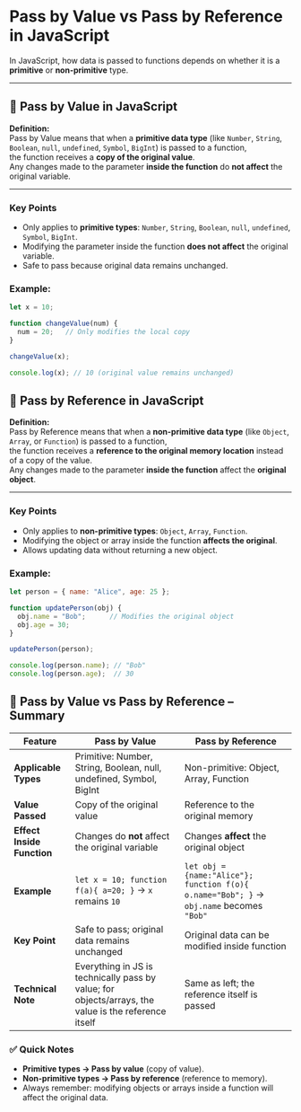 # Pass by Value vs Pass by Reference in JavaScript

In JavaScript, how data is passed to functions depends on whether it is a **primitive** or **non-primitive** type.

---
## 🔹 Pass by Value in JavaScript

**Definition:**  
Pass by Value means that when a **primitive data type** (like `Number`, `String`, `Boolean`, `null`, `undefined`, `Symbol`, `BigInt`) is passed to a function,  
the function receives a **copy of the original value**.  
Any changes made to the parameter **inside the function** do **not affect** the original variable.

---

### Key Points
- Only applies to **primitive types**: `Number`, `String`, `Boolean`, `null`, `undefined`, `Symbol`, `BigInt`.  
- Modifying the parameter inside the function **does not affect** the original variable.  
- Safe to pass because original data remains unchanged.

### Example:

```js
let x = 10;

function changeValue(num) {
  num = 20;   // Only modifies the local copy
}

changeValue(x);

console.log(x); // 10 (original value remains unchanged)
```

## 🔹 Pass by Reference in JavaScript

**Definition:**  
Pass by Reference means that when a **non-primitive data type** (like `Object`, `Array`, or `Function`) is passed to a function,  
the function receives a **reference to the original memory location** instead of a copy of the value.  
Any changes made to the parameter **inside the function** affect the **original object**.

---

### Key Points
- Only applies to **non-primitive types**: `Object`, `Array`, `Function`.  
- Modifying the object or array inside the function **affects the original**.  
- Allows updating data without returning a new object.

### Example:

```js
let person = { name: "Alice", age: 25 };

function updatePerson(obj) {
  obj.name = "Bob";      // Modifies the original object
  obj.age = 30;
}

updatePerson(person);

console.log(person.name); // "Bob"
console.log(person.age);  // 30
```
## 🔹 Pass by Value vs Pass by Reference – Summary

| Feature                         | Pass by Value                               | Pass by Reference                        |
|---------------------------------|--------------------------------------------|-----------------------------------------|
| **Applicable Types**             | Primitive: Number, String, Boolean, null, undefined, Symbol, BigInt | Non-primitive: Object, Array, Function |
| **Value Passed**                 | Copy of the original value                 | Reference to the original memory        |
| **Effect Inside Function**       | Changes do **not** affect the original variable | Changes **affect** the original object |
| **Example**                      | `let x = 10; function f(a){ a=20; }` → `x` remains `10` | `let obj = {name:"Alice"}; function f(o){ o.name="Bob"; }` → `obj.name` becomes `"Bob"` |
| **Key Point**                    | Safe to pass; original data remains unchanged | Original data can be modified inside function |
| **Technical Note**               | Everything in JS is technically pass by value; for objects/arrays, the value is the reference itself | Same as left; the reference itself is passed |

### ✅ Quick Notes
- **Primitive types → Pass by value** (copy of value).  
- **Non-primitive types → Pass by reference** (reference to memory).  
- Always remember: modifying objects or arrays inside a function will affect the original data.

